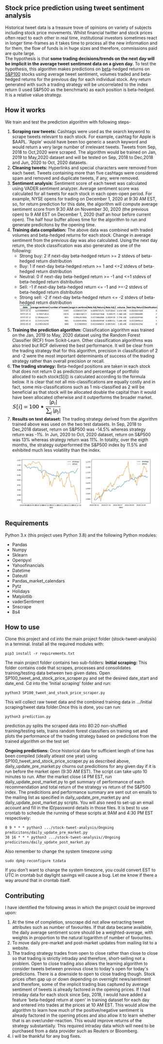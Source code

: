## Stock price prediction using tweet sentiment analysis
Historical tweet data is a treasure trove of opinions on variety of subjects including stock price movements. Whilst financial twitter and stock prices often react to each other in real time, institutional investors sometimes react in longer time-frames as it takes time to process all the new information and for them, the flow of funds is in huge sizes and therefore, commissions paid are quite large.  
The hypothesis is that **some trading decisions/trends on the next day will be implicit in the average tweet sentiment data on a given day.** To test the hypothesis, this algorithm makes predictions on [beta](https://www.investopedia.com/terms/b/beta.asp)-hedged returns on [S&P100](https://en.wikipedia.org/wiki/S%26P_100) stocks using average tweet sentiment, volumes traded and beta-hedged returns for the previous day for each individual stock. Any return generated with such a trading strategy will be uncorrelated to the index return (I used S&P500 as the benchmark) as each position is beta-hedged. It is a relative value strategy.

## How it works
We train and test the prediction algorithm with following steps-
1. **Scraping raw tweets:** Cashtags were used as the search keyword to scrape tweets relevant to each stock. For example, cashtag for Apple is $AAPL. 'Apple' would have been too generic a search keyword and would return a very large number of irrelevant tweets. Tweets from Sep, 2018 to Oct,2020 were scraped. The algorithm would be trained on Jan, 2019 to May,2020 dataset and will be tested on Sep, 2018 to Dec,2018 and Jun, 2020 to Oct, 2020 datasets.
2. **Cleaning tweets:** Hyperlinks and special characters were removed from each tweet. Tweets containing more than five cashtags were considered spam and removed and duplicate tweets, if any, were removed. 
3. **Sentiment analysis:** Sentiment score of each tweet was calculated using VADER sentiment analyzer. Average sentiment score was calculated for all tweets for each stock in each open-open period. For example, NYSE opens for trading on December 1, 2020 at 9:30 AM EST, so, for return prediction for this date, the algorithm will compute average sentiment score from 9:30 AM on November 30, 2020 (the previous open) to 9 AM EST on December 1, 2020 (half an hour before current open). The half hour buffer allows time for the algorithm to run and generate predicitons by the opening time.
4. **Training data compilation:** The above data was combined with traded volumes and beta-hedged returns for each stock. Change in average sentiment from the previous day was also calculated. Using the next day return, the stock classification was also generated as one of the following:
    * Strong buy: 2 if next-day beta-hedged return >= 2 stdevs of beta-hedged return distribution
    * Buy: 1 if next-day beta-hedged return >= 1 and <=2 stdevs of beta-hedged return distribution
    * Neutral: 0 if next-day beta-hedged return >= -1 and <=1 stdevs of beta-hedged return distribution
    * Sell: -1 if next-day beta-hedged return <= -1 and >=-2 stdevs of beta-hedged return distribution
    * Strong sell: -2 if next-day beta-hedged return <= -2 stdevs of beta-hedged return distribution
![Training data snippet](training_data.jpg)
5. **Training the prediction algorithm:** Classification algorithm was trained on the Jan, 2019 to May, 2020 dataset using the Random Forest Classifier (RCF) from Scikit-Learn. Other classification algorithms was also tried but RCF delivered the best performance. It will be clear from the trading strategy that for this algorithm, precision in classification of 2 and -2 were the most important determinants of success of the trading strategy rather than overall precision or recall. 
6. **The trading strategy:** Beta-hedged positions are taken in each stock that does not return 0 as prediction and percentage of portfolio allocated to each stock(S[i]) is calculated according to the formula below. It is clear that not all mis-classifications are equally costly and in fact, some mis-classifications such as 1 mis-classified as 2 will be beneficial as that stock will be allocated double the capital than it would have been allocated otherwise and it outperforms the broader market. 
![Equation](equation.jpg)
7. **Results on test dataset:** The trading strategy derived from the algorithm trained above was used on the two test datasets. In Sep, 2018 to Dec,2018 dataset, return on S&P500 was -14.5% whereas strategy return was -1%. In Jun, 2020 to Oct, 2020 dataset, return on S&P500 was 13% whereas strategy return was 11%. In totality, over the eigth months, the strategy outperformed the S&P500 index by 11.5% and exhibited much less volatility than the index. 
![Performance comparison](perf_charts.jpg)

## Requirements
Python 3.x (this project uses Python 3.8) and the following Python modules:
* Pandas
* Numpy
* Sklearn
* Openpyxl
* Yahoofinancials
* Datetime
* Dateutil
* Pandas_market_calendars
* Pytz
* Holidays
* Matplotlib
* vaderSentiment
* Snscrape
* Bs4

## How to use
Clone this project and cd into the main project folder (stock-tweet-analysis) in a terminal. Install all the required modules with:
```
pip3 install -r requirements.txt
```
The main project folder contains two sub-folders:
**Initial scraping:** This folder contains code that scrapes, processes and consolidates training/testing data between two given dates. Open SP100_tweet_and_stock_price_scraper.py and set the desired date_start and date_end. Cd into the 'Initial scraping' folder and run:
```
python3 SP100_tweet_and_stock_price_scraper.py
```
This will collect raw tweet data and the combined training data in .../Initial scraping/tweet data folder.Once this is done, you can run:
```
python3 prediction.py
```
prediction.py splits the scraped data into 80:20 non-shuffled training/testing sets, trains random forest classifiers on training set and plots the performance of the trading strategy based on predictions from the trained algorithm on the test set
  
**Ongoing predictions:** Once historical data for sufficient length of time has been compiled (ideally atleast one year) using SP100_tweet_and_stock_price_scraper.py as described above, daily_update_pre_market.py churns out predicitions for any given day if it is run before the market open (9:30 AM EST). The script can take upto 10 minutes to run. After the market close (4 PM EST, run daily_update_post_market.py to get summary of performance of each recommendation and total return of the strategy vs return of the S&P500 index. The predicitions and performance summary are sent out on emails to the mailing list as specified in daily_update_pre_market.py and daily_update_post_market.py scripts. You will also need to set-up an email account and fill in the ID/password details in those files. It is best to use crontab to schedule the running of these scripts at 9AM and 4:30 PM EST respectively:
```
0 9 * * * python3 .../stock-tweet-analysis/Ongoing predicitons/daily_update_pre_market.py
30 16 * * * python3 .../stock-tweet-analysis//Ongoing predicitons/daily_update_post_market.py
```
Also remember to change the system timezone using:
```
sudo dpkg-reconfigure tzdata
```
If you don't want to change the system timezone, you could convert EST to UTC in crontab but daylight savings will cause a bug. Let me know if there a way around that in crontab itself.

## Contributing
I have identified the following areas in which the project could be improved upon:
1. At the time of completion, snscrape did not allow extracting tweet attributes such as number of favourites. If that data became available, the daily average sentiment score should be a weighted-average, with weights in proportion to the natural logarithm of number of favourites. 
2. To move daily pre-market and post-market updates from mailing list to a website. 
3. The trading strategy trades from open to close rather than close to close so that trading is strictly intraday and therefore, short-selling not a problem. Open to close trading also allows the learning algorithm to consider tweets between previous close to today's open for today's predictions. There is a downside to open to close trading though. Stock prices often gap up or down depending on overnight news/sentiment and therefore, some of the implicit trading bias captured by average sentiment of tweets is already factored in the opening prices. If I had intraday data for each stock since Sep, 2018, I would have added a feature 'beta-hedged return at open' in training dataset for each day and entered into trades at the prices at 10 AM EST. This would allow the algorithm to learn how much of the positive/negative sentiment is already factored in the opening ptices and also allow it to learn whether that is an over/under-reaction. This would improve returns of the strategy substantially. This required intraday data which will need to be purchased from a data provider such as Reuters or Bloomberg.  
4. I will be thankful for any bug fixes.





